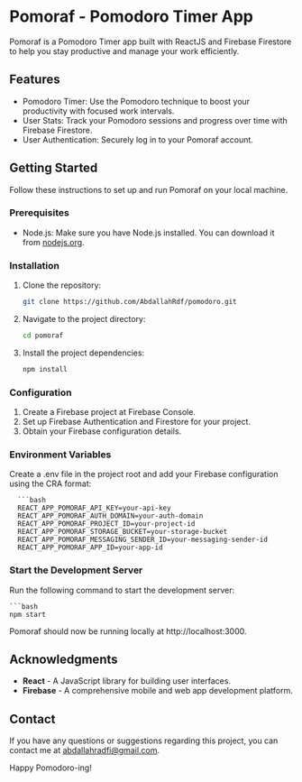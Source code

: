 # Pomoraf - Pomodoro Timer App

Pomoraf is a Pomodoro Timer app built with ReactJS and Firebase Firestore to help you stay productive and manage your work efficiently.


## Features

- Pomodoro Timer: Use the Pomodoro technique to boost your productivity with focused work intervals.
- User Stats: Track your Pomodoro sessions and progress over time with Firebase Firestore.
- User Authentication: Securely log in to your Pomoraf account.

## Getting Started

Follow these instructions to set up and run Pomoraf on your local machine.

### Prerequisites

- Node.js: Make sure you have Node.js installed. You can download it from [nodejs.org](https://nodejs.org/).

### Installation

1. Clone the repository:

     ```bash
     git clone https://github.com/AbdallahRdf/pomodoro.git

2. Navigate to the project directory:
   
     ```bash
     cd pomoraf
     
4. Install the project dependencies:
   
     ```bash
     npm install

### Configuration
1. Create a Firebase project at Firebase Console.
2. Set up Firebase Authentication and Firestore for your project.
3. Obtain your Firebase configuration details.

### Environment Variables
Create a .env file in the project root and add your Firebase configuration using the CRA format:

      ```bash 
      REACT_APP_POMORAF_API_KEY=your-api-key
      REACT_APP_POMORAF_AUTH_DOMAIN=your-auth-domain
      REACT_APP_POMORAF_PROJECT_ID=your-project-id
      REACT_APP_POMORAF_STORAGE_BUCKET=your-storage-bucket
      REACT_APP_POMORAF_MESSAGING_SENDER_ID=your-messaging-sender-id
      REACT_APP_POMORAF_APP_ID=your-app-id
    
### Start the Development Server
Run the following command to start the development server:
    
    ```bash
    npm start
    
Pomoraf should now be running locally at http://localhost:3000.

## Acknowledgments

- **React** - A JavaScript library for building user interfaces.
- **Firebase** - A comprehensive mobile and web app development platform.

## Contact

If you have any questions or suggestions regarding this project, you can contact me at abdallahradfi@gmail.com.

Happy Pomodoro-ing!


